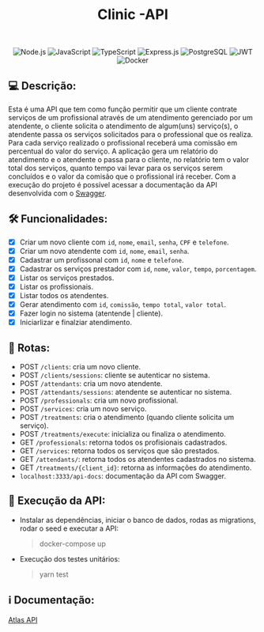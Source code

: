 <h1 align="center">
  Clinic -API
</h1>

<br>

<p align="center">
  <img src="https://img.shields.io/badge/Node.js-339933?style=for-the-badge&logo=nodedotjs&logoColor=white" alt="Node.js">
  <img src="https://img.shields.io/badge/JavaScript-323330?style=for-the-badge&logo=javascript&logoColor=F7DF1E" alt="JavaScript">
  <img src="https://img.shields.io/badge/TypeScript-007ACC?style=for-the-badge&logo=typescript&logoColor=white" alt="TypeScript">
  <img src="https://img.shields.io/badge/Express.js-000000?style=for-the-badge&logo=express&logoColor=white" alt="Express.js">
  <img src="https://img.shields.io/badge/PostgreSQL-316192?style=for-the-badge&logo=postgresql&logoColor=white" alt="PostgreSQL">
  <img src="https://img.shields.io/badge/JWT-e53d00?style=for-the-badge&logo=JSON%20web%20tokens&logoColor=white" alt="JWT">
  <img src="https://img.shields.io/badge/Docker-2CA5E0?style=for-the-badge&logo=docker&logoColor=white" alt="Docker">
</p>

## :computer: Descrição:
Esta é uma API que tem como função permitir que um cliente contrate serviços de um profissional através de um atendimento gerenciado por um atendente, o cliente solicita o atendimento de algum(uns) serviço(s), o atendente passa os serviços solicitados para o professional que os realiza. Para cada serviço realizado o profissional receberá uma comissão em percentual do valor do serviço. A aplicação gera um relatório do atendimento e o atendente o passa para o cliente, no relatório tem o valor total dos serviços, quanto tempo vai levar para os serviços serem concluídos e o valor da comisão que o profissional irá receber. Com a execução do projeto é possível acessar a documentação da API desenvolvida com o [Swagger](https://swagger.io/).

## :hammer_and_wrench: Funcionalidades:
- [x]  Criar um novo cliente com `id`, `nome`, `email`, `senha`, `CPF` e `telefone`.
- [x]  Criar um novo atendente com `id`, `nome`, `email`, `senha`.
- [x]  Cadastrar um profissonal com `id`, `nome` e `telefone`.
- [x]  Cadastrar os serviços prestador com `id`, `nome`, `valor`, `tempo`, `porcentagem`.
- [x]  Listar os serviços prestados.
- [x]  Listar os profissionais.
- [x]  Listar todos os atendentes.
- [x]  Gerar atendimento com `id`, `comissão`, `tempo total`, `valor total`.
- [x]  Fazer login no sistema (atentende | cliente).
- [x]  Iniciarlizar e finalziar atendimento.

## :link: Rotas:
- POST `/clients`: cria um novo cliente.
- POST `/clients/sessions`: cliente se autenticar no sistema.
- POST `/attendants`: cria um novo atendente.
- POST `/attendants/sessions`: atendente se autenticar no sistema.
- POST `/professionals`: cria um novo profissional.
- POST `/services`: cria um novo serviço.
- POST `/treatments`: cria o atendimento (quando cliente solicita um serviço).
- POST `/treatments/execute`: inicializa ou finaliza o atendimento.
- GET `/professionals`: retorna todos os profisionais cadastrados.
- GET `/services`: retorna todos os serviços que são prestados.
- GET `/attendants/`: retorna todos os atendentes cadastrados no sistema.
- GET `/treatments/{client_id}`: retorna as informações do atendimento.
- `localhost:3333/api-docs`: documentação da API com Swagger.

## :memo: Execução da API:
- Instalar as dependências, iniciar o banco de dados, rodas as migrations, rodar o seed e executar a API:
  > docker-compose up
- Execução dos testes unitários:
  > yarn test

## :information_source: Documentação:
[Atlas API](http://localhost:3333/api-docs)